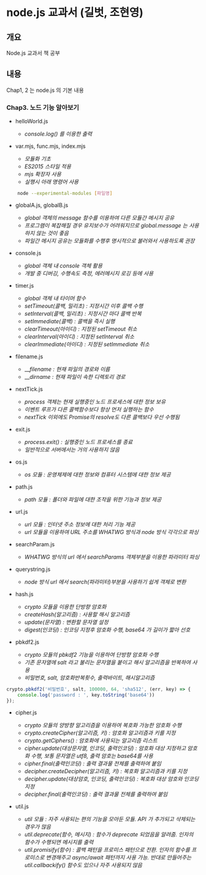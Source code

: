 # node.js 교과서 (길벗, 조현영)

## 개요

 Node.js 교과서 책 공부

## 내용

 Chap1, 2 는 node.js 의 기본 내용

### Chap3. 노드 기능 알아보기

- helloWorld.js
  - _console.log() 를 이용한 출력_

- var.mjs, func.mjs, index.mjs
  - _모듈화 기초_
  - _ES2015 스타일 적용_
  - _mjs 확장자 사용_
  - _실행시 아래 명령어 사용_

```bash
    node --experimental-modules [파일명]
```

- globalA.js, globalB.js
  - _global 객체의 message 함수를 이용하여 다른 모듈간 메시지 공유_
  - _프로그램이 복잡해질 경우 유지보수가 어려워지므로 global.message 는 사용하지 않는 것이 좋음_
  - _파일간 메시지 공유는 모듈화를 수행후 명시적으로 불러와서 사용하도록 권장_

- console.js
  - _global 객체 내 console 객체 활용_
  - _개발 중 디버깅, 수행속도 측정, 에러메시지 로깅 등에 사용_

- timer.js
  - _global 객체 내 타이머 함수_
  - _setTimeout(콜백, 밀리초) : 지정시간 이후 콜백 수행_
  - _setInterval(콜백, 밀리초) : 지정시간 마다 콜백 반복_
  - _setImmediate(콜백) : 콜백을 즉시 실행_
  - _clearTimeout(아이디) : 지정된 setTimeout 취소_
  - _clearInterval(아이디) : 지정된 setInterval 취소_
  - _clearImmediate(아이디) : 지정된 setImmediate 취소_

- filename.js
  - ___filename : 현재 파일의 경로와 이름_
  - ___dirname : 현재 파일이 속한 디렉토리 경로_

- nextTick.js
  - _process 객체는 현재 실행중인 노드 프로세스에 대한 정보 보유_
  - _이벤트 루프가 다른 콜백함수보다 항상 먼저 실행하는 함수_
  - _nextTick 이외에도 Promise의 resolve도 다른 콜백보다 우선 수행됨_

- exit.js
  - _process.exit() : 실행중인 노드 프로세스를 종료_
  - _일반적으로 서버에서는 거의 사용하지 않음_

- os.js
  - _os 모듈 : 운영체제에 대한 정보와 컴퓨터 시스템에 대한 정보 제공_

- path.js
  - _path 모듈 : 폴더와 파일에 대한 조작을 위한 기능과 정보 제공_

- url.js
  - _url 모듈 : 인터넷 주소 정보에 대한 처리 기능 제공_
  - _url 모듈을 이용하여 URL 주소를 WHATWG 방식과 node 방식 각각으로 파싱_

- searchParam.js
  - _WHATWG 방식의 url 에서 searchParams 객체부분을 이용한 파라미터 파싱_

- querystring.js
  - _node 방식 url 에서 search(파라미터)부분을 사용하기 쉽게 객체로 변환_

- hash.js
  - _crypto 모듈을 이용한 단방향 암호화_
  - _createHash(알고리즘) : 사용할 해시 알고리즘_
  - _update(문자열) : 변환할 문자열 설정_
  - _digest(인코딩) : 인코딩 지정후 암호화 수행, base64 가 길이가 짧아 선호_

- pbkdf2.js
  - _crypto 모듈의 pbkdf2 기능을 이용하여 단방향 암호화 수행_
  - _기존 문자열에 salt 라고 불리는 문자열을 붙이고 해시 알고리즘을 반복하여 사용_
  - _비밀번호, salt, 암호화반복횟수, 출력바이트, 해시알고리즘_

```javascript
crypto.pbkdf2('비밀번호', salt, 100000, 64, 'sha512', (err, key) => {
    console.log('password : ', key.toString('base64'))
});
```

- cipher.js
  - _crypto 모듈의 양방향 알고리즘을 이용하여 복호화 가능한 암호화 수행_
  - _crypto.createCipher(알고리즘, 키) : 암호화 알고리즘과 키를 지정_
  - _crypto.getCiphers() : 암호화에 사용되는 알고리즘 리스트_
  - _cipher.update(대상문자열, 인코딩, 출력인코딩) : 암호화 대상 지정하고 암호화 수행, 보통 문자열은 utf8, 출력 암호는 base64를 사용_
  - _cipher.final(출력인코딩) : 출력 결과물 전체를 출력하여 붙임_
  - _decipher.createDecipher(알고리즘, 키) : 복호화 알고리즘과 키를 지정_
  - _decipher.update(대상암호, 인코딩, 출력인코딩) : 복호화 대상 암호와 인코딩 지정_
  - _decipher.final(출력인코딩) : 출력 결과물 전체를 출력하여 붙임_

- util.js
  - _util 모듈 : 자주 사용되는 편의 기능을 모아둔 모듈. API 가 추가되고 삭제되는 경우가 많음_
  - _util.deprecate(함수, 메시지) : 함수가 deprecate 되었음을 알려줌. 인자의 함수가 수행되면 메시지를 출력_
  - _util.promisify(함수) : 콜백 패턴을 프로미스 패턴으로 전환. 인자의 함수를 프로미스로 변경해주고 async/await 패턴까지 사용 가능. 반대로 만들어주는 util.callbackify() 함수도 있으나 자주 사용되지 않음_
